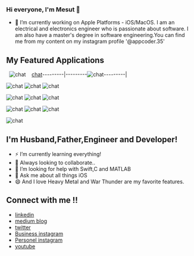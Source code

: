


### Hi everyone, I'm Mesut 👋

- 🔭 I’m currently working on Apple Platforms - iOS/MacOS. I am an electrical and electronics engineer who is passionate about software. I am also have a master's degree in software engineering.You can find me from my content on my instagram profile '@appcoder.35'

##  My Featured Applications

&nbsp; ![chat](https://www.linkpicture.com/q/Date-kart-2.jpg) &nbsp; &nbsp;[chat](https://www.linkpicture.com/q/Ekran-Resmi-2023-06-15-11.29.26.png)---------|---------![chat](https://www.linkpicture.com/q/Ekran-Resmi-2023-06-15-11.29.41.png)---------|

![chat](https://www.linkpicture.com/q/Ekran-Resmi-2023-06-15-11.27.39_1.png)    ![chat](https://www.linkpicture.com/q/Simulator-Screenshot-iPhone-14-Pro-2023-06-15-at-11.09.38.png)    ![chat](https://www.linkpicture.com/q/Ekran-Resmi-2023-06-15-11.23.55_1.png)   

![chat](https://www.linkpicture.com/q/Simulator-Screenshot-iPhone-14-Pro-2023-06-15-at-11.10.00.png)    ![chat](https://www.linkpicture.com/q/Simulator-Screenshot-iPhone-14-Pro-2023-06-15-at-11.12.12.png)     ![chat](https://www.linkpicture.com/q/Ekran-Resmi-2023-06-15-11.23.30_1.png)  

![chat](https://www.linkpicture.com/q/Simulator-Screenshot-iPhone-14-Pro-2023-06-15-at-11.12.43.png)    ![chat](https://www.linkpicture.com/q/Simulator-Screenshot-iPhone-14-Pro-2023-06-15-at-11.12.53.png)    ![chat](https://www.linkpicture.com/q/Simulator-Screenshot-iPhone-14-Pro-2023-06-15-at-11.22.12.png)

![chat](https://www.linkpicture.com/q/Ekran-Resmi-2023-06-15-11.23.04_2.png)  

##  I'm Husband,Father,Engineer and Developer!
- ⚡ I’m currently learning everything!
- 👯 Always looking to collaborate..
- 🤔 I’m looking for help with Swift,C and MATLAB
- 💬 Ask me about all things iOS
- 😄 And I love Heavy Metal and War Thunder are my favorite features.

## Connect with me !!

- [linkedin](https://www.linkedin.com/in/mesut-aygün-0a0607198)
- [medium blog](https://mesutaygun35.medium.com)
- [twitter](https://twitter.com/messo88374717)
- [Business instagram](https://www.instagram.com/appcoder.35)
- [Personel instagram](https://www.instagram.com/aygun.mesut)
- [youtube](https://www.youtube.com/channel/UCW9G4k-u_-JXGbjD6NIKSng)
